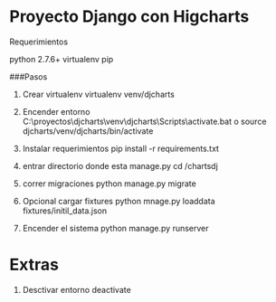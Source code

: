 Proyecto Django con Higcharts
==================================

Requerimientos

python 2.7.6+
virtualenv
pip



###Pasos

1. Crear virtualenv
virtualenv venv/djcharts

2. Encender entorno
C:\proyectos\djcharts\venv\djcharts\Scripts\activate.bat
o 
source djcharts/venv/djcharts/bin/activate


3. Instalar requerimientos
pip install -r requirements.txt

4. entrar  directorio donde esta manage.py
cd /chartsdj

5. correr migraciones
python manage.py migrate

6. Opcional cargar fixtures
python mnage.py loaddata fixtures/initil_data.json

7. Encender el sistema
python manage.py runserver


Extras
=============
1. Desctivar entorno
deactivate



